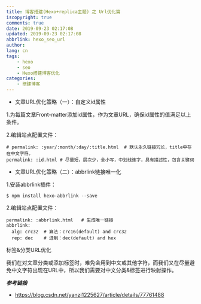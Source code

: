 ```yaml
---
title: 博客搭建(Hexo+replica主题) 之 Url优化篇
iscopyright: true
comments: true
date: 2019-09-23 02:17:08
updated: 2019-09-23 02:17:08
abbrlink: hexo_seo_url
author:
lang: cn
tags:
    - hexo
    - seo
    - Hexo搭建博客优化
categories:
    - 搭建博客
---
```



- 文章URL优化策略（一）：自定义id属性

1.为每篇文章Front-matter添加id属性，作为文章URL，确保id属性的值满足以上条件。

2.编辑站点配置文件：
```
# permalink: :year/:month/:day/:title.html  # 默认永久链接冗长，title中存在中文字符。
permalink: :id.html # 尽量短，层次少，全小写，中划线连字，具有描述性，包含关键词
```

- 文章URL优化策略（二）：abbrlink链接唯一化

1.安装abbrlink插件：

```
$ npm install hexo-abbrlink --save  
```

2.编辑站点配置文件：
```
permalink: :abbrlink.html   # 生成唯一链接
abbrlink:
  alg: crc32  # 算法：crc16(default) and crc32
  rep: dec    # 进制：dec(default) and hex
```

标签&分类URL优化

我们在对文章分类或添加标签时，难免会用到中文或其他字符，而我们又在尽量避免中文字符出现在URL中，所以我们需要对中文分类&标签进行映射操作。


***参考链接***
- https://blog.csdn.net/yanzi1225627/article/details/77761488
